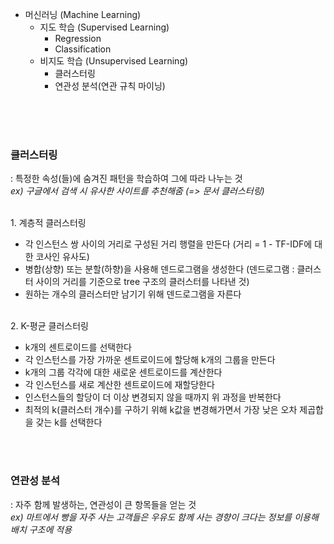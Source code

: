 - 머신러닝 (Machine Learning)
  - 지도 학습 (Supervised Learning)
    - Regression
    - Classification
  - 비지도 학습 (Unsupervised Learning)
    - 클러스터링
    - 연관성 분석(연관 규칙 마이닝)
    
<br><br><br>


### 클러스터링
: 특정한 속성(들)에 숨겨진 패턴을 학습하여 그에 따라 나누는 것<br>
  _ex) 구글에서 검색 시 유사한 사이트를 추천해줌 (=> 문서 클러스터링)_

<br>
1. 계층적 클러스터링

  - 각 인스턴스 쌍 사이의 거리로 구성된 거리 행렬을 만든다 (거리 = 1 - TF-IDF에 대한 코사인 유사도)
  - 병합(상향) 또는 분할(하향)을 사용해 덴드로그램을 생성한다 (덴드로그램 : 클러스터 사이의 거리를 기준으로 tree 구조의 클러스터를 나타낸 것)
  - 원하는 개수의 클러스터만 남기기 위해 덴드로그램을 자른다
 
<br>
2. K-평균 클러스터링

  - k개의 센트로이드를 선택한다
  - 각 인스턴스를 가장 가까운 센트로이드에 할당해 k개의 그룹을 만든다
  - k개의 그룹 각각에 대한 새로운 센트로이드를 계산한다
  - 각 인스턴스를 새로 계산한 센트로이드에 재할당한다
  - 인스턴스들의 할당이 더 이상 변경되지 않을 때까지 위 과정을 반복한다
  - 최적의 k(클러스터 개수)를 구하기 위해 k값을 변경해가면서 가장 낮은 오차 제곱합을 갖는 k를 선택한다 






<br><br>

### 연관성 분석
: 자주 함께 발생하는, 연관성이 큰 항목들을 얻는 것<br>
  _ex) 마트에서 빵을 자주 사는 고객들은 우유도 함께 사는 경향이 크다는 정보를 이용해 배치 구조에 적용_

